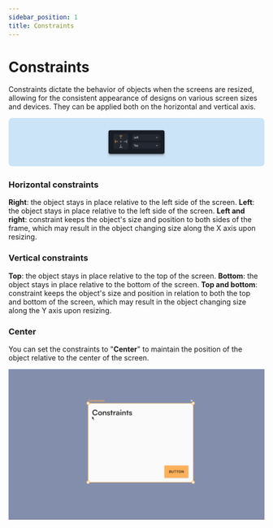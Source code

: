 ```yaml
---
sidebar_position: 1
title: Constraints
---
```



# Constraints

Constraints dictate the behavior of objects when the screens are resized, allowing for the consistent appearance of designs on various screen sizes and devices. They can be applied both on the horizontal and vertical axis.

![](./img/contraints-bg.png)

### Horizontal constraints
**Right**: the object stays in place relative to the left side of the screen. 
**Left**: the object stays in place relative to the left side of the screen. 
**Left and right**: constraint keeps the object's size and position to both sides of the frame, which may result in the object changing size along the X axis upon resizing.

### Vertical constraints
**Top**: the object stays in place relative to the top of the screen. 
**Bottom**: the object stays in place relative to the bottom of the screen. 
**Top and bottom**: constraint keeps the object's size and position in relation to both the top and bottom of the screen, which may result in the object changing size along the Y axis upon resizing.

### Center
You can set the constraints to "**Center**" to maintain the position of the object relative to the center of the screen. 

![](./img/constraints.gif)
